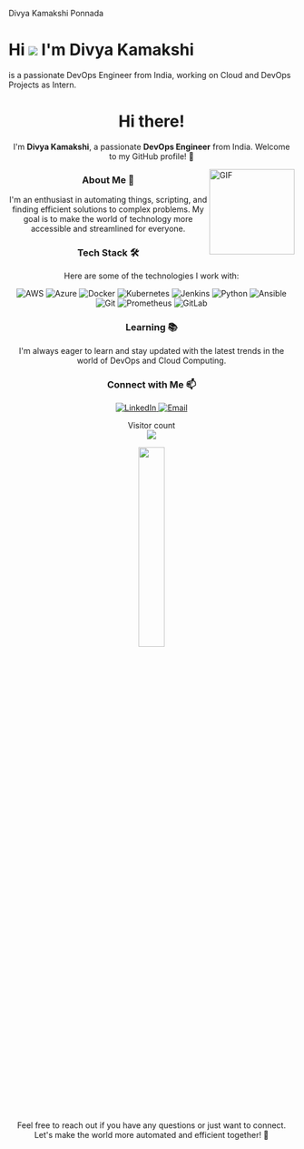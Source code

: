 Divya Kamakshi Ponnada

<h1>Hi <img src="https://images.app.goo.gl/Mr7SAvTQXG1ghdbs5"> I'm Divya Kamakshi</h1>

<p><Divya Kamakshi> is a passionate DevOps Engineer from India, working on Cloud and DevOps Projects as Intern.</p>
<h1 align="center"> Hi there! </h1>
<p align="center">I'm <strong>Divya Kamakshi</strong>, a passionate <strong>DevOps Engineer</strong> from India. Welcome to my GitHub profile! 🚀</p>
<img align="right" height="150rem" alt="GIF" src="https://user-images.githubusercontent.com/59734313/157189039-c09b3e38-9f42-42c0-ab54-14f1574190a7.gif" />

<h3 align="center"> About Me 🌟</h3>
<p align="center">I'm an enthusiast in automating things, scripting, and finding efficient solutions to complex problems. My goal is to make the world of technology more accessible and streamlined for everyone.</p>

<h3 align="center"> Tech Stack 🛠️</h3>
<p align="center">Here are some of the technologies I work with:</p>
<p align="center">
  <img src="https://img.shields.io/badge/-AWS-FF9900?style=for-the-badge&logo=amazon-aws&logoColor=white" alt="AWS">
  <img src="https://img.shields.io/badge/-Azure-0089D6?style=for-the-badge&logo=microsoft-azure&logoColor=white" alt="Azure">
  <img src="https://img.shields.io/badge/-Docker-2496ED?style=for-the-badge&logo=docker&logoColor=white" alt="Docker">
  <img src="https://img.shields.io/badge/-Kubernetes-326CE5?style=for-the-badge&logo=kubernetes&logoColor=white" alt="Kubernetes">
  <img src="https://img.shields.io/badge/-Jenkins-D24939?style=for-the-badge&logo=jenkins&logoColor=white" alt="Jenkins">
  <img src="https://img.shields.io/badge/-Python-3776AB?style=for-the-badge&logo=python&logoColor=white" alt="Python">
  <img src="https://img.shields.io/badge/-Ansible-EE0000?style=for-the-badge&logo=ansible&logoColor=white" alt="Ansible">
  <img src="https://img.shields.io/badge/-Git-F05032?style=for-the-badge&logo=git&logoColor=white" alt="Git">
  <img src="https://img.shields.io/badge/-Prometheus-E6522C?style=for-the-badge&logo=prometheus&logoColor=white" alt="Prometheus">
  <img src="https://img.shields.io/badge/-GitLab-FFCA28?style=for-the-badge&logo=gitlab&logoColor=white" alt="GitLab">
</p>

<h3 align="center"> Learning 📚</h3>
<p align="center">I'm always eager to learn and stay updated with the latest trends in the world of DevOps and Cloud Computing.</p>

<h3 align="center"> Connect with Me 📫</h3>
<p align="center">
  <a href="https://www.linkedin.com/in/your-profile">
    <img src="https://img.shields.io/badge/LinkedIn-0077B5?style=for-the-badge&logo=linkedin&logoColor=white" alt="LinkedIn">
  </a>
  <a href="mailto:divyaponnada246@gmail.com ">
    <img src="https://img.shields.io/badge/Email-D14836?style=for-the-badge&logo=gmail&logoColor=white" alt="Email">
  </a>
</p>
<p align="center">
  Visitor count<br>
  <img src="https://profile-counter.glitch.me/Shwetang550/count.svg" />
</p>
<div style="text-align: center;">
  <img src="https://media.giphy.com/media/jpVnC65DmYeyRL4LHS/giphy.gif" width="30%">
</div>


<p align="center">Feel free to reach out if you have any questions or just want to connect. Let's make the world more automated and efficient together! 🤝</p>
